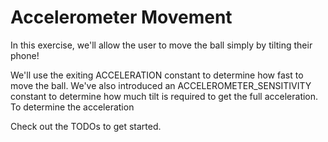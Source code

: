 # Accelerometer Movement

In this exercise, we'll allow the user to move the ball simply by tilting their phone! 

We'll use the exiting ACCELERATION constant to determine how fast to move the ball. We've also introduced an ACCELEROMETER_SENSITIVITY constant to determine how much tilt is required to get the full acceleration. To determine the acceleration


Check out the TODOs to get started.
